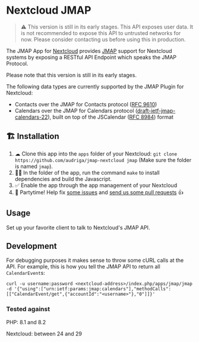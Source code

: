 # Nextcloud JMAP

> ⚠️  This version is still in its early stages. This API exposes user data. It is not recommended to expose this API to untrusted networks for now. Please consider contacting us before using this in production.

The JMAP App for [Nextcloud](https://nextcloud.com) provides [JMAP](https://jmap.io/) support for Nextcloud systems by exposing a RESTful API Endpoint which speaks the JMAP Protocol.

Please note that this version is still in its early stages.

The following data types are currently supported by the JMAP Plugin for Nextcloud:

* Contacts over the JMAP for Contacts protocol ([RFC 9610](https://datatracker.ietf.org/doc/html/rfc9610))
* Calendars over the JMAP for Calendars protocol ([draft-ietf-jmap-calendars-22](https://datatracker.ietf.org/doc/html/draft-ietf-jmap-calendars-22)), built on top of the JSCalendar ([RFC 8984](https://datatracker.ietf.org/doc/html/rfc8984)) format

## 🏗 Installation

1. ☁ Clone this app into the `apps` folder of your Nextcloud: `git clone https://github.com/audriga/jmap-nextcloud jmap` (Make sure the folder is named `jmap`).
2. 👩‍💻 In the folder of the app, run the command `make` to install dependencies and build the Javascript.
3. ✅ Enable the app through the app management of your Nextcloud
4. 🎉 Partytime! Help fix [some issues](https://github.com/audriga/nextcloud-jmap/issues) and [send us some pull requests](https://github.com/audriga/nextcloud-jmap/pulls) 👍

## Usage

Set up your favorite client to talk to Nextcloud's JMAP API.

## Development

For debugging purposes it makes sense to throw some cURL calls at the API. For example, this is how you tell the JMAP API to return all `CalendarEvent`s:

```
curl -u username:password <nextcloud-address>/index.php/apps/jmap/jmap -d '{"using":["urn:ietf:params:jmap:calendars"],"methodCalls":[["CalendarEvent/get",{"accountId":"<username>"},"0"]]}'
```

### Tested against

PHP: 8.1 and 8.2

Nextcloud: between 24 and 29
